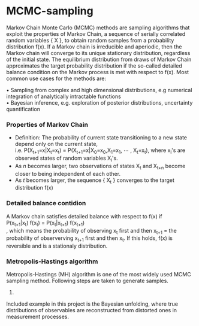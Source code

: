 # MCMC-sampling
 Markov Chain Monte Carlo (MCMC) methods are sampling algorithms that exploit the properties of Markov Chain, a sequence of serially correlated random variables { X }, to obtain random samples from a probability distribution f(x). If a Markov chain is irreducible and aperiodic, then the Markov chain will converge to its unique stationary distribution, regardless of the initial state. The equilibrium distribution from draws of Markov Chain approximates the target probability distribution if the so-called detailed balance condition on the Markov process is met with respect to f(x). Most common use cases for the methods are: 
 
$\bullet$ Sampling from complex and high dimensional distributions, e.g numerical integration of analytically intractable functions \
$\bullet$ Bayesian inference, e.g. exploration of posterior distributions, uncertainty quantification

### Properties of Markov Chain 
- Definition: The probability of current state transitioning to a new state depend only on the current state, \
  i.e. P(X<sub>t+1</sub>=x|X<sub>t</sub>=x<sub>t</sub>) = P(X<sub>t+1</sub>=x|X<sub>0</sub>=x<sub>0</sub>,X<sub>1</sub>=x<sub>1</sub>, $\cdots$ , X<sub>t</sub>=x<sub>t</sub>), where x<sub>i</sub>'s are observed states of random variables X<sub>i</sub>'s.
- As $n$ becomes larger, two observations of states X<sub>t</sub> and X<sub>t+n</sub> become closer to being independent of each other.
- As $t$ becomes larger, the sequence { X<sub>t</sub> } converges to the target distribution f(x)

### Detailed balance contidion
A Markov chain satisfies detailed balance with respect to f(x) if \
  P(x<sub>t+1</sub>|x<sub>t</sub>) f(x<sub>t</sub>) = P(x<sub>t</sub>|x<sub>t+1</sub>) f(x<sub>t+1</sub>) \
, which means the probability of observing x<sub>t</sub> first and then x<sub>t+1</sub> = the probability of observerving x<sub>t+1</sub> first and then x<sub>t</sub>. If this holds, f(x) is reversible and is a stationaly distribution.


### Metropolis-Hastings algorithm
Metropolis-Hastings (MH) algorithm is one of the most widely used MCMC sampling method. Following steps are taken to generate samples.

1. 


Included example in this project is the Bayesian unfolding, where true distributions of observables are reconstructed from distorted ones in measurement processes. 


